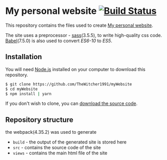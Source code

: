 # My personal website [![Build Status](https://travis-ci.org/mono/website.svg)](https://travis-ci.org/mono/website)

This repository contains the files used to create [My personal website](https://thewitcher1991.github.io/myWebsite/app/).

The site uses a preprocessor - [sass](http://https://sass-lang.com)(3.5.5), to write high-quality css code.
[Babel](https://babeljs.io/)(7.5.0) is also used to convert *ES6-10* to *ES5*.

## Installation

You will need [Node.js](https://nodejs.org) installed on your computer to download this repository.

```bash
$ git clone https://github.com/TheWitcher1991/myWebsite
$ cd myWebsite
$ npm install | yarn
```

If you don't wish to clone, you can [download the source code](https://github.com/TheWitcher1991/myWebsite/archive/master.zip).

## Repository structure

the webpack(4.35.2) was used to generate

* `build` - the output of the generated site is stored here
* `src` - contains the source code of the site
* `views` - contains the main html file of the site